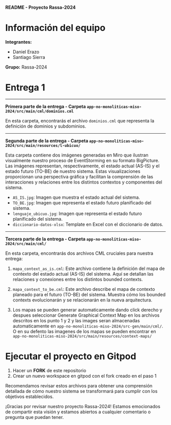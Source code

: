 **README - Proyecto Rassa-2024**

# Información del equipo

**Integrantes:**

- Daniel Erazo
- Santiago Sierra

**Grupo:**
Rassa-2024

# Entrega 1

---

**Primera parte de la entrega - Carpeta `app-no-monoliticas-miso-2024/src/main/cml/dominios.cml`**

En esta carpeta, encontrarás el archivo `dominios.cml` que representa la definición de dominios y subdominios.

---

**Segunda parte de la entrega - Carpeta `app-no-monoliticas-miso-2024/src/main/resources/l-ubicuo/`**

Esta carpeta contiene dos imágenes generadas en Miro que ilustran visualmente nuestro proceso de EventStorming en su formato BigPicture. Las imágenes representan, respectivamente, el estado actual (AS-IS) y el estado futuro (TO-BE) de nuestro sistema. Estas visualizaciones proporcionan una perspectiva gráfica y facilitan la comprensión de las interacciones y relaciones entre los distintos contextos y componentes del sistema.

- `AS_IS.jpg`: Imagen que muestra el estado actual del sistema.
- `TO_BE.jpg`: Imagen que representa el estado futuro planificado del sistema.
- `lenguaje_ubicuo.jpg`: Imagen que representa el estado futuro planificado del sistema.
- `diccionario-datos-xlsx`: Template en Excel con el diccionario de datos.

---

**Tercera parte de la entrega - Carpeta `app-no-monoliticas-miso-2024/src/main/cml/`**

En esta carpeta, encontrarás dos archivos CML cruciales para nuestra entrega:

1. `mapa_context_as_is.cml`: Este archivo contiene la definición del mapa de contexto del estado actual (AS-IS) del sistema. Aquí se detallan las relaciones y conexiones entre los distintos bounded contexts.

2. `mapa_context_to_be.cml`: Este archivo describe el mapa de contexto planeado para el futuro (TO-BE) del sistema. Muestra cómo los bounded contexts evolucionarán y se relacionarán en la nueva arquitectura.

3. Los mapas se pueden generar automaticamente dando click derecho y despues seleccionar Generate Graphical Context Map en los archivos descritos en los punto 1 y 2 y las images seran almacenadas automaticamente en `app-no-monoliticas-miso-2024/src-gen/main/cml/`. O en su defento las imagenes de los mapas se pueden encontrar en `app-no-monoliticas-miso-2024/src/main/resources/context-maps/`

# Ejecutar el proyecto en Gitpod

1. Hacer un **FORK** de este repositorio
2. Crear un nuevo workspace en gitpod con el fork creado en el paso 1

Recomendamos revisar estos archivos para obtener una comprensión detallada de cómo nuestro sistema se transformará para cumplir con los objetivos establecidos.

¡Gracias por revisar nuestro proyecto Rassa-2024! Estamos emocionados de compartir esta visión y estamos abiertos a cualquier comentario o pregunta que puedan tener.
